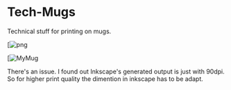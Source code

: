 # Tech-Mugs
Technical stuff for printing on mugs.




[![png](https://github.com/rali717/Tech-Mugs/raw/master/mug.png)




[![MyMug](https://raw.githubusercontent.com/rali717/Tech-Mugs/master/mug.jpg)



There's an issue.
I found out Inkscape's generated output is just with 90dpi.
So for higher print quality the dimention in inkscape has to be adapt.

